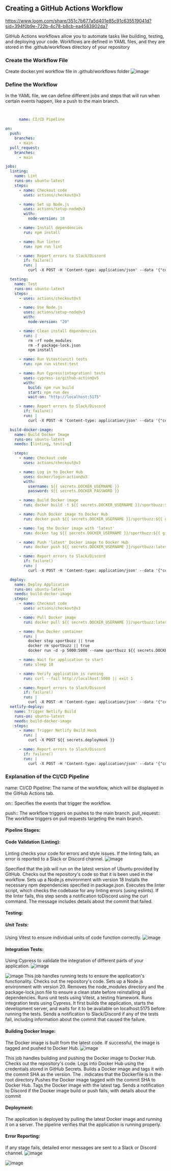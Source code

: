 
## Creating a GitHub Actions Workflow

https://www.loom.com/share/351c7b677a5d401e85c91c635519041d?sid=394f0b9e-722b-4c78-b8cb-ea4583902da7

GitHub Actions workflows allow you to automate tasks like building, testing, and deploying your code.
Workflows are defined in YAML files, and they are stored in the .github/workflows directory of your repository
### Create the Workflow File
Create docker.yml workflow file in .github/workflows folder
![image](https://github.com/user-attachments/assets/f12a04ce-5f60-4b2c-84f9-144865d10f1f)
### Define the Workflow
In the YAML file, we can define different jobs and steps that will run when certain events happen, like a push to the main branch.

```docker.yml


      name: CI/CD Pipeline

on:
  push:
    branches:
      - main
  pull_request:
    branches:
      - main

jobs:
  linting:
    name: Lint
    runs-on: ubuntu-latest
    steps:
      - name: Checkout code
        uses: actions/checkout@v3

      - name: Set up Node.js
        uses: actions/setup-node@v3
        with:
          node-version: 18

      - name: Install dependencies
        run: npm install

      - name: Run linter
        run: npm run lint

      - name: Report errors to Slack/Discord
        if: failure()
        run: |
          curl -X POST -H 'Content-type: application/json' --data '{"content":"Linting failed in CI pipeline for commit ${{ github.sha }}. Check the logs for details."}' ${{ secrets.WEBHOOK_URL }}

  testing:
    name: Test
    runs-on: ubuntu-latest
    steps:
      - uses: actions/checkout@v3

      - name: Use Node.js
        uses: actions/setup-node@v3
        with:
          node-version: "20"

      - name: Clean install dependencies
        run: |
          rm -rf node_modules
          rm -f package-lock.json
          npm install

      - name: Run Vitest(unit) tests
        run: npm run vitest:test

      - name: Run Cypress(integration) tests
        uses: cypress-io/github-action@v5
        with:
          build: npm run build
          start: npm run dev
          wait-on: "http://localhost:5175"

      - name: Report errors to Slack/Discord
        if: failure()
        run: |
          curl -X POST -H 'Content-type: application/json' --data '{"content":"Testing failed in CI pipeline for commit ${{ github.sha }}. Check the logs for details."}' ${{ secrets.WEBHOOK_URL }}

  build-docker-image:
    name: Build Docker Image
    runs-on: ubuntu-latest
    needs: [linting, testing]

    steps:
      - name: Checkout code
        uses: actions/checkout@v3

      - name: Log in to Docker Hub
        uses: docker/login-action@v3
        with:
          username: ${{ secrets.DOCKER_USERNAME }}
          password: ${{ secrets.DOCKER_PASSWORD }}

      - name: Build Docker image
        run: docker build -t ${{ secrets.DOCKER_USERNAME }}/sportbuzz:${{ github.sha }} .

      - name: Push Docker image to Docker Hub
        run: docker push ${{ secrets.DOCKER_USERNAME }}/sportbuzz:${{ github.sha }}

      - name: Tag the Docker image with 'latest'
        run: docker tag ${{ secrets.DOCKER_USERNAME }}/sportbuzz:${{ github.sha }} ${{ secrets.DOCKER_USERNAME }}/sportbuzz:latest

      - name: Push 'latest' Docker image to Docker Hub
        run: docker push ${{ secrets.DOCKER_USERNAME }}/sportbuzz:latest

      - name: Report errors to Slack/Discord
        if: failure()
        run: |
          curl -X POST -H 'Content-type: application/json' --data '{"content":"Docker image build failed in CI pipeline for commit ${{ github.sha }}. Check the logs for details."}' ${{ secrets.WEBHOOK_URL }}

  deploy:
    name: Deploy Application
    runs-on: ubuntu-latest
    needs: build-docker-image
    steps:
      - name: Checkout code
        uses: actions/checkout@v3

      - name: Pull Docker image
        run: docker pull ${{ secrets.DOCKER_USERNAME }}/sportbuzz:latest

      - name: Run Docker container
        run: |
          docker stop sportbuzz || true
          docker rm sportbuzz || true
          docker run -d -p 5000:5000 --name sportbuzz ${{ secrets.DOCKER_USERNAME }}/sportbuzz:latest

      - name: Wait for application to start
        run: sleep 10

      - name: Verify application is running
        run: curl --fail http://localhost:5000 || exit 1

      - name: Report errors to Slack/Discord
        if: failure()
        run: |
          curl -X POST -H 'Content-type: application/json' --data '{"content":"Docker image deploy failed in CI pipeline for commit ${{ github.sha }}. Check the logs for details."}' ${{ secrets.WEBHOOK_URL }}
  netlify-deploy:
    name: Trigger Netlify Build
    runs-on: ubuntu-latest
    needs: build-docker-image
    steps:
      - name: Trigger Netlify Build Hook
        run: |
          curl -X POST ${{ secrets.deployHook }}

      - name: Report errors to Slack/Discord
        if: failure()
        run: |
          curl -X POST -H 'Content-type: application/json' --data '{"content":"Netlify deployment failed in CI pipeline for commit ${{ github.sha }}. Check the logs for details."}' ${{ secrets.WEBHOOK_URL }}

```

### Explanation of the CI/CD Pipeline 

name: CI/CD Pipeline: The name of the workflow, which will be displayed in the GitHub Actions tab.

on:: Specifies the events that trigger the workflow.

push:: The workflow triggers on pushes to the main branch.
pull_request:: The workflow triggers on pull requests targeting the main branch.

#### Pipeline Stages:

#### Code Validation (Linting):

Linting checks your code for errors and style issues.
If the linting fails, an error is reported to a Slack or Discord channel.
![image](https://github.com/user-attachments/assets/b753443d-b5dc-40b5-b3fe-03c58fbf0fe0)

Specified that the job will run on the latest version of Ubuntu provided by GitHub.
Checks out the repository's code so that it is been used in the workflow.
Sets up a Node.js environment with version 18
Installs the necessary npm dependencies specified in package.json.
Executes the linter script, which checks the codebase for any linting errors (using eslints).
If the linter fails, this step sends a notification toDiscord using the curl command. The message includes details about the commit that failed.

#### Testing:

##### Unit Tests: 
Using Vitest to ensure individual units of code function correctly.
![image](https://github.com/user-attachments/assets/a61f41f5-57f5-4703-a259-75e7a336f9d4)

#### Integration Tests: 
Using Cypress to validate the integration of different parts of your application.
![image](https://github.com/user-attachments/assets/fe4e46f9-3487-4fe6-ab30-5f866585f4aa)

![image](https://github.com/user-attachments/assets/3f7c4efd-4214-49d2-bf9f-14ed25afd2f1)
This job handles running tests to ensure the application's functionality.
Checks out the repository's code.
Sets up a Node.js environment with version 20.
Removes the node_modules directory and the package-lock.json file to ensure a clean state before reinstalling all dependencies.
Runs unit tests using Vitest, a testing framework.
Runs integration tests using Cypress. It first builds the application, starts the development server, and waits for it to be available on localhost:5175 before running the tests.
Sends a notification to Slack/Discord if any of the tests fail, including information about the commit that caused the failure.

#### Building Docker Image:

The Docker image is built from the latest code.
If successful, the image is tagged and pushed to Docker Hub.
![image](https://github.com/user-attachments/assets/2a9df46e-bf05-4f69-8503-5e612aa944f4)

This job handles building and pushing the Docker image to Docker Hub.
Checks out the repository's code.
Logs into Docker Hub using the credentials stored in GitHub Secrets.
Builds a Docker image and tags it with the commit SHA as the version. The . indicates that the Dockerfile is in the root directory
Pushes the Docker image tagged with the commit SHA to Docker Hub.
Tags the Docker image with the latest tag.
Sends a notification to Discord if the Docker image build or push fails, with details about the commit
#### Deployment:


The application is deployed by pulling the latest Docker image and running it on a server.
The pipeline verifies that the application is running properly.

#### Error Reporting:
If any stage fails, detailed error messages are sent to a Slack or Discord channel.
![image](https://github.com/user-attachments/assets/024d6dff-6de9-44e0-ad67-22d34775d91f)


![image](https://github.com/user-attachments/assets/9bd667a3-b935-4f2a-ba7d-19093e395dc9)
